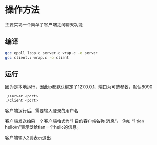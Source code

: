 # 操作方法
主要实现一个简单了客户端之间聊天功能
## 编译
```bash
gcc epoll_loop.c server.c wrap.c -o server
gcc client.c wrap.c -o client
```
## 运行

因为是本地运行，因此ip都默认绑定了127.0.0.1，端口为可选参数，默认8090

```bash
./server <port>
./client <port>
```

客户端运行后，需要输入登录的用户名

客户端发送给另一个客户端格式为“1 目的客户端名称 消息”， 例如 “1 tian hello\n"表示发给tian一个hello的信息。

客户端输入2则表示退出